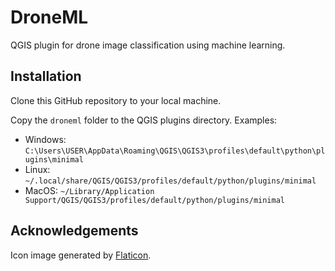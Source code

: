 # DroneML

QGIS plugin for drone image classification using machine learning.

## Installation

Clone this GitHub repository to your local machine.

Copy the `droneml` folder to the QGIS plugins directory. Examples:

- Windows: `C:\Users\USER\AppData\Roaming\QGIS\QGIS3\profiles\default\python\plugins\minimal`
- Linux: `~/.local/share/QGIS/QGIS3/profiles/default/python/plugins/minimal`
- MacOS: `~/Library/Application Support/QGIS/QGIS3/profiles/default/python/plugins/minimal`


## Acknowledgements
Icon image generated by [Flaticon](https://www.flaticon.com/).